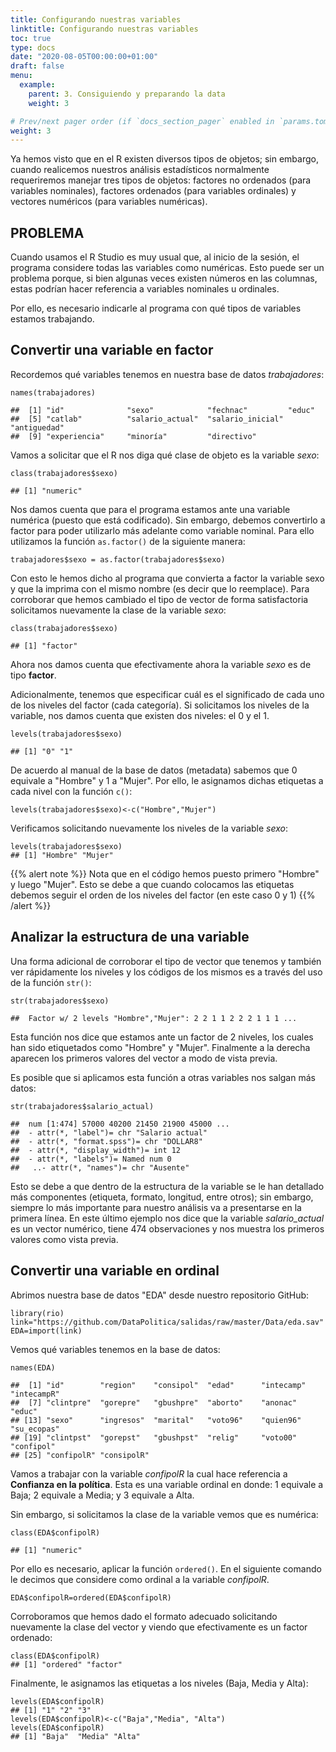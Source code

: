 ```yaml
---
title: Configurando nuestras variables
linktitle: Configurando nuestras variables
toc: true
type: docs
date: "2020-08-05T00:00:00+01:00"
draft: false
menu:
  example:
    parent: 3. Consiguiendo y preparando la data
    weight: 3

# Prev/next pager order (if `docs_section_pager` enabled in `params.toml`)
weight: 3
---
```


Ya hemos visto que en el R existen diversos tipos de objetos; sin embargo, cuando realicemos nuestros análisis estadísticos normalmente requeriremos manejar tres tipos de objetos: factores no ordenados (para variables nominales), factores ordenados (para variables ordinales) y vectores numéricos (para variables numéricas).

## PROBLEMA

Cuando usamos el R Studio es muy usual que, al inicio de la sesión, el programa considere todas las variables como numéricas. Esto puede ser un problema porque, si bien algunas veces existen números en las columnas, estas podrían hacer referencia a variables nominales u ordinales. 

Por ello, es necesario indicarle al programa con qué tipos de variables estamos trabajando. 

## Convertir una variable en factor

Recordemos qué variables tenemos en nuestra base de datos *trabajadores*: 

    names(trabajadores)

    ##  [1] "id"              "sexo"            "fechnac"         "educ"           
    ##  [5] "catlab"          "salario_actual"  "salario_inicial" "antiguedad"     
    ##  [9] "experiencia"     "minoría"         "directivo"

Vamos a solicitar que el R nos diga qué clase de objeto es la variable *sexo*:

    class(trabajadores$sexo)

    ## [1] "numeric"

Nos damos cuenta que para el programa estamos ante una variable numérica (puesto que está codificado). Sin embargo, debemos convertirlo a factor para poder utilizarlo más adelante como variable nominal. Para ello utilizamos la función `as.factor()` de la siguiente manera:

    trabajadores$sexo = as.factor(trabajadores$sexo)

Con esto le hemos dicho al programa que convierta a factor la variable sexo y que la imprima con el mismo nombre (es decir que lo reemplace). Para corroborar que hemos cambiado el tipo de vector de forma satisfactoria solicitamos nuevamente la clase de la variable *sexo*:

    class(trabajadores$sexo)

    ## [1] "factor"

Ahora nos damos cuenta que efectivamente ahora la variable *sexo* es de tipo **factor**.

Adicionalmente, tenemos que especificar cuál es el significado de cada uno de los niveles del factor (cada categoría). Si solicitamos los niveles de la variable, nos damos cuenta que existen dos niveles: el 0 y el 1. 

    levels(trabajadores$sexo)

    ## [1] "0" "1"

De acuerdo al manual de la base de datos (metadata) sabemos que 0 equivale a "Hombre" y 1 a "Mujer". Por ello, le asignamos dichas etiquetas a cada nivel con la función `c()`:

    levels(trabajadores$sexo)<-c("Hombre","Mujer")

Verificamos solicitando nuevamente los niveles de la variable *sexo*:

    levels(trabajadores$sexo)
    ## [1] "Hombre" "Mujer"

{{% alert note %}}
Nota que en el código hemos puesto primero "Hombre" y luego "Mujer". Esto se debe a que cuando colocamos las etiquetas debemos seguir el orden de los niveles del factor (en este caso 0 y 1)
{{% /alert %}}


## Analizar la estructura de una variable

Una forma adicional de corroborar el tipo de vector que tenemos y también ver rápidamente los niveles y los códigos de los mismos es a través del uso de la función `str()`:

    str(trabajadores$sexo)

    ##  Factor w/ 2 levels "Hombre","Mujer": 2 2 1 1 2 2 2 1 1 1 ...

Esta función nos dice que estamos ante un factor de 2 niveles, los cuales han sido etiquetados como "Hombre" y "Mujer". Finalmente a la derecha aparecen los primeros valores del vector a modo de vista previa. 

Es posible que si aplicamos esta función a otras variables nos salgan más datos:

    str(trabajadores$salario_actual)

    ##  num [1:474] 57000 40200 21450 21900 45000 ...
    ##  - attr(*, "label")= chr "Salario actual"
    ##  - attr(*, "format.spss")= chr "DOLLAR8"
    ##  - attr(*, "display_width")= int 12
    ##  - attr(*, "labels")= Named num 0
    ##   ..- attr(*, "names")= chr "Ausente"

Esto se debe a que dentro de la estructura de la variable se le han detallado más componentes (etiqueta, formato, longitud, entre otros); sin embargo, siempre lo más importante para nuestro análisis va a presentarse en la primera línea. En este último ejemplo nos dice que la variable *salario_actual* es un vector numérico, tiene 474 observaciones y nos muestra los primeros valores como vista previa. 

## Convertir una variable en ordinal

Abrimos nuestra base de datos "EDA" desde nuestro repositorio GitHub:

    library(rio)
    link="https://github.com/DataPolitica/salidas/raw/master/Data/eda.sav"
    EDA=import(link)

Vemos qué variables tenemos en la base de datos:

    names(EDA)

    ##  [1] "id"        "region"    "consipol"  "edad"      "intecamp"  "intecampR"
    ##  [7] "clintpre"  "gorepre"   "gbushpre"  "aborto"    "anonac"    "educ"     
    ## [13] "sexo"      "ingresos"  "marital"   "voto96"    "quien96"   "su_ecopas"
    ## [19] "clintpst"  "gorepst"   "gbushpst"  "relig"     "voto00"    "confipol" 
    ## [25] "confipolR" "consipolR"

Vamos a trabajar con la variable *confipolR* la cual hace referencia a **Confianza en la política**. Esta es una variable ordinal en donde: 1 equivale a Baja; 2 equivale a Media; y 3 equivale a Alta.

Sin embargo, si solicitamos la clase de la variable vemos que es numérica:

    class(EDA$confipolR)

    ## [1] "numeric"

Por ello es necesario, aplicar la función `ordered()`. En el siguiente comando le decimos que considere como ordinal a la variable *confipolR*.

    EDA$confipolR=ordered(EDA$confipolR)

Corroboramos que hemos dado el formato adecuado solicitando nuevamente la clase del vector y viendo que efectivamente es un factor ordenado:

    class(EDA$confipolR)
    ## [1] "ordered" "factor"

Finalmente, le asignamos las etiquetas a los niveles (Baja, Media y Alta):

    levels(EDA$confipolR)
    ## [1] "1" "2" "3"
    levels(EDA$confipolR)<-c("Baja","Media", "Alta")
    levels(EDA$confipolR)
    ## [1] "Baja"  "Media" "Alta"

